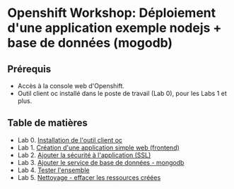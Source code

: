 # Openshift Workshop: Déploiement d'une application exemple nodejs + base de données (mogodb)

## Prérequis
- Accès à la console web d'Openshift.
- Outil client oc installé dans le poste de travail (Lab 0), pour les Labs 1 et plus.

## Table de matières

- Lab 0. [Installation de l'outil client oc](../../Outils/OC/README.md#installation-de-openshift-cli-oc)
- Lab 1. [Création d'une application simple web (frontend)](1-Creation-Application-NodeJS.md)
- Lab 2. [Ajouter la sécurité à l'application (SSL)](2-Ajout-Securite-SSL-a-LApplication.md)
- Lab 3. [Ajouter le service de base de données - mongodb](3-Ajout-du-Service-MongoDB.md)
- Lab 4. [Tester l'ensemble](4-Tester-LEnsemble.md)
- Lab 5. [Nettoyage - effacer les ressources créées](../../Outils/OC/README.md#nettoyage-effacer-les-ressources-créées)
